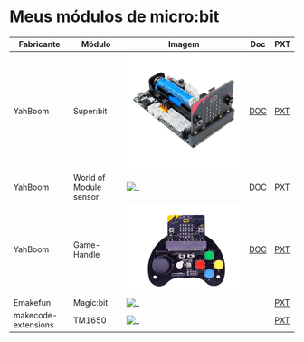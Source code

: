 # Meus módulos de micro:bit
|Fabricante|Módulo|Imagem|Doc|PXT|
|---|---|---|---|---|
|YahBoom|Super:bit|![_](https://github.com/YahboomTechnology/Superbit-expansion-board/blob/master/superbit_board.jpg?raw=true)|[DOC](https://github.com/YahboomTechnology/Superbit-expansion-board)|[PXT](https://github.com/lzty634158/SuperBit)|
|YahBoom|World of Module sensor|![_](http://www.yahboom.net/Public/ueditor/php/upload/image/20210723/1627025307419921.png)|[DOC](http://www.yahboom.net/study/WOM-Sensor-Kit-microbit)|[PXT](https://github.com/YahboomTechnology/Module-World)|
|YahBoom|Game-Handle|![_](https://github.com/YahboomTechnology/Game-Handle-compact-version/blob/master/game_handle.jpg?raw=true)|[DOC](https://github.com/YahboomTechnology/Game-Handle-compact-version/tree/master)|[PXT](https://github.com/lzty634158/yahboom_mbit_en)|
|Emakefun|Magic:bit|![_](https://github.com/emakefun/pxt-magicbit/blob/master/icon.png?raw=true)|   |[PXT](https://github.com/emakefun/pxt-magicbit)|
|makecode-extensions|TM1650|![_](http://www.yahboom.net/Public/ueditor/php/upload/image/20210510/1620627143254150.png)| |[PXT](https://github.com/makecode-extensions/TM1650)|
